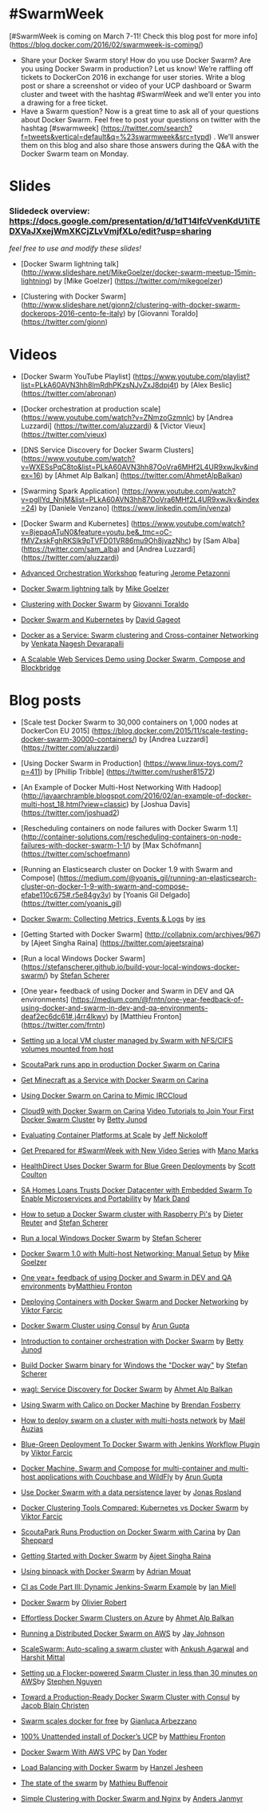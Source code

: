 # #SwarmWeek

[#SwarmWeek is coming on March 7-11! Check this blog post for more info] (https://blog.docker.com/2016/02/swarmweek-is-coming/)
- Share your Docker Swarm story! 
How do you use Docker Swarm? Are you using Docker Swarm in production? Let us know!
We’re raffling off tickets to DockerCon 2016 in exchange for user stories. Write a blog post or share a screenshot or video of your UCP dashboard or Swarm cluster and tweet with the hashtag #SwarmWeek and we’ll enter you into a drawing for a free ticket.
- Have a Swarm question?
Now is a great time to ask all of your questions about Docker Swarm. Feel free to post your questions on twitter with the hashtag [#swarmweek] (https://twitter.com/search?f=tweets&vertical=default&q=%23swarmweek&src=typd) . We’ll answer them on this blog and also share those answers during the Q&A with the Docker Swarm team on Monday.

# Slides

### Slidedeck overview: https://docs.google.com/presentation/d/1dT14lfcVvenKdU1iTEDXVaJXxejWmXKCjZLvVmjfXLo/edit?usp=sharing
*feel free to use and modify these slides!*

- [Docker Swarm lightning talk] (http://www.slideshare.net/MikeGoelzer/docker-swarm-meetup-15min-lightning) by [Mike Goelzer] (https://twitter.com/mikegoelzer)

- [Clustering with Docker Swarm] (http://www.slideshare.net/gionn2/clustering-with-docker-swarm-dockerops-2016-cento-fe-italy) by [Giovanni Toraldo] (https://twitter.com/gionn)

# Videos

- [Docker Swarm YouTube Playlist] (https://www.youtube.com/playlist?list=PLkA60AVN3hh8lmRdhPKzsNJvZxJ8dpj4t) by [Alex Beslic] (https://twitter.com/abronan)

- [Docker orchestration at production scale] (https://www.youtube.com/watch?v=ZNmzoGzmnlc) by [Andrea Luzzardi] (https://twitter.com/aluzzardi)
 & [Victor Vieux] (https://twitter.com/vieux)

- [DNS Service Discovery for Docker Swarm Clusters] (https://www.youtube.com/watch?v=WXESsPqC8to&list=PLkA60AVN3hh87OoVra6MHf2L4UR9xwJkv&index=16) by [Ahmet Alp Balkan] (https://twitter.com/AhmetAlpBalkan)

- [Swarming Spark Application] (https://www.youtube.com/watch?v=pgIlYd_NnjM&list=PLkA60AVN3hh87OoVra6MHf2L4UR9xwJkv&index=24) by [Daniele Venzano] (https://www.linkedin.com/in/venza)

- [Docker Swarm and Kubernetes] (https://www.youtube.com/watch?v=8jepaoATuN0&feature=youtu.be&_tmc=oC-fMVZxskFghRKSlk9pTVFD01VR86mu9Oh8jvazNhc) by [Sam Alba] (https://twitter.com/sam_alba) and [Andrea Luzzardi] (https://twitter.com/aluzzardi)

- [Advanced Orchestration Workshop](https://www.youtube.com/watch?v=qbIvUvwa6As) featuring [Jerome Petazonni](https://twitter.com/jpetazzo)

- [Docker Swarm lightning talk](http://www.slideshare.net/MikeGoelzer/docker-swarm-meetup-15min-lightning) by [Mike Goelzer](https://twitter.com/mikegoelzer)
[](http://www.slideshare.net/gionn2/clustering-with-docker-swarm-dockerops-2016-cento-fe-italy)

- [Clustering with Docker Swarm](http://www.slideshare.net/gionn2/clustering-with-docker-swarm-dockerops-2016-cento-fe-italy) by [Giovanni Toraldo](https://twitter.com/gionn)

- [Docker Swarm and Kubernetes](https://www.youtube.com/watch?v=kcCgtTIsdMQ&_tmc=oC-fMVZxskFghRKSlk9pTVFD01VR86mu9Oh8jvazNhc) by [David Gageot](https://twitter.com/dgageot)

- [Docker as a Service: Swarm clustering and Cross-container Networking](http://www.slideshare.net/venkatanageshdevarapalli/docker-clustering-meetup/1) by [Venkata Nagesh Devarapalli](https://www.linkedin.com/in/dvnagesh) 

- [A Scalable Web Services Demo using Docker Swarm, Compose and Blockbridge](http://www.blockbridge.com/a-scalable-web-services-demo-using-docker-swarm-compose-and-blockbridge/)


# Blog posts

- [Scale test Docker Swarm to 30,000 containers on 1,000 nodes at DockerCon EU 2015] (https://blog.docker.com/2015/11/scale-testing-docker-swarm-30000-containers/) by [Andrea Luzzardi] (https://twitter.com/aluzzardi)

- [Using Docker Swarm in Production] (https://www.linux-toys.com/?p=411) by [Phillip Tribble] (https://twitter.com/rusher81572)

- [An Example of Docker Multi-Host Networking With Hadoop] (http://javaarchramble.blogspot.com/2016/02/an-example-of-docker-multi-host_18.html?view=classic) by [Joshua Davis] (https://twitter.com/joshuad2)

- [Rescheduling containers on node failures with Docker Swarm 1.1] (http://container-solutions.com/rescheduling-containers-on-node-failures-with-docker-swarm-1-1/) by [Max Schöfmann] (https://twitter.com/schoefmann)

- [Running an Elasticsearch cluster on Docker 1.9 with Swarm and Compose] (https://medium.com/@yoanis_gil/running-an-elasticsearch-cluster-on-docker-1-9-with-swarm-and-compose-efabe110c675#.r5e84gy3v) by [Yoanis Gil Delgado] (https://twitter.com/yoanis_gil)

- [Docker Swarm: Collecting Metrics, Events & Logs](http://blog.sematext.com/2016/01/12/docker-swarm-collecting-metrics-events-logs/) by [ies](https://twitter.com/seti321)

- [Getting Started with Docker Swarm] (http://collabnix.com/archives/967) by [Ajeet Singha Raina] (https://twitter.com/ajeetsraina)

- [Run a local Windows Docker Swarm] (https://stefanscherer.github.io/build-your-local-windows-docker-swarm/) by [Stefan Scherer](https://github.com/StefanScherer)

- [One year+ feedback of using Docker and Swarm in DEV and QA environments] (https://medium.com/@frntn/one-year-feedback-of-using-docker-and-swarm-in-dev-and-qa-environments-deaf2ec6dc61#.j4rr4lkwv) by [Matthieu Fronton] (https://twitter.com/frntn)

- [Setting up a local VM cluster managed by Swarm with NFS/CIFS volumes mounted from host](http://docker-saigon.github.io/post/Swarm-Week-2016-Part1/)

 - [ScoutaPark runs app in production Docker Swarm on Carina](https://getcarina.com/blog/ScoutaPark-Runs-On-Carina/)

 - [Get Minecraft as a Service with Docker Swarm on Carina](https://getcarina.com/blog/deploying-and-building-minecraft-as-a-service/)

 - [Using Docker Swarm on Carina to Mimic IRCCloud](http://jjasghar.github.io/blog/2015/11/15/using-carina-to-mimic-irccloud/)
 
 - [Cloud9 with Docker Swarm on Carina](http://continuousfailure.com/post/carina_cloud9/) [Video Tutorials to Join Your First Docker Swarm Cluster](https://blog.docker.com/2016/03/swarmweek-join-your-first-swarm/) by [Betty Junod](https://twitter.com/BettyJunod)

- [Evaluating Container Platforms at Scale](https://medium.com/on-docker/evaluating-container-platforms-at-scale-5e7b44d93f2c#.erfayaex0) by [Jeff Nickoloff](https://twitter.com/allingeek)

- [Get Prepared for #SwarmWeek with New Video Series](https://blog.docker.com/2016/03/get-prepared-swarmweek/) with [Mano Marks](https://twitter.com/manomarks)

- [HealthDirect Uses Docker Swarm for Blue Green Deployments](https://blog.docker.com/2016/03/swarmweek-healthdirect-docker-swarm-blue-green-deployments/) by [Scott Coulton](https://twitter.com/scottcoulton)

- [SA Homes Loans Trusts Docker Datacenter with Embedded Swarm To Enable Microservices and Portability](https://blog.docker.com/2016/03/sa-homes-loans-docker-datacenter-swarm-microservices-portability/) by [Mark Dand](https://twitter.com/markdand)

- [How to setup a Docker Swarm cluster with Raspberry Pi's](http://blog.hypriot.com/post/how-to-setup-rpi-docker-swarm/) by [Dieter Reuter](https://twitter.com/Quintus23M) and [Stefan Scherer](https://twitter.com/stefscherer)

- [Run a local Windows Docker Swarm](https://stefanscherer.github.io/build-your-local-windows-docker-swarm/) by [Stefan Scherer](https://twitter.com/stefscherer)

- [Docker Swarm 1.0 with Multi-host Networking: Manual Setup](http://goelzer.com/blog/2015/12/29/docker-swarmoverlay-networks-manual-method/) by [Mike Goelzer](https://twitter.com/mikegoelzer)

- [One year+ feedback of using Docker and Swarm in DEV and QA environments](https://medium.com/@frntn/one-year-feedback-of-using-docker-and-swarm-in-dev-and-qa-environments-deaf2ec6dc61#.j4rr4lkwv) by[Matthieu Fronton](https://twitter.com/frntn)

- [Deploying Containers with Docker Swarm and Docker Networking](http://technologyconversations.com/2015/11/25/deploying-containers-with-docker-swarm-and-docker-networking/) by [Viktor Farcic](https://twitter.com/vfarcic)

- [Docker Swarm Cluster using Consul](http://blog.arungupta.me/docker-swarm-cluster-using-consul/) by [Arun Gupta](https://twitter.com/arungupta)

- [Introduction to container orchestration with Docker Swarm](https://blog.docker.com/2016/03/swarmweek-container-orchestration-docker-swarm/) by [Betty Junod](https://twitter.com/BettyJunod)

- [Build Docker Swarm binary for Windows the "Docker way"](https://stefanscherer.github.io/build-docker-swarm-for-windows-the-docker-way/) by [Stefan Scherer](https://twitter.com/stefscherer)

- [wagl: Service Discovery for Docker Swarm](https://ahmetalpbalkan.com/blog/wagl/) by [Ahmet Alp Balkan](https://twitter.com/ahmetalpbalkan)

- [Using Swarm with Calico on Docker Machine](http://blog.codeship.com/using-swarm-with-calico-on-docker-machine/) by [Brendan Fosberry](https://twitter.com/brendanfosberry)

- [How to deploy swarm on a cluster with multi-hosts network](https://www.auzias.net/en/docker-network-multihost/) by [Maël Auzias](https://twitter.com/_auzias)

- [Blue-Green Deployment To Docker Swarm with Jenkins Workflow Plugin](http://technologyconversations.com/2015/12/08/blue-green-deployment-to-docker-swarm-with-jenkins-workflow-plugin/) by [Viktor Farcic](https://twitter.com/vfarcic)

- [Docker Machine, Swarm and Compose for multi-container and multi-host applications with Couchbase and WildFly](http://blog.arungupta.me/docker-machine-swarm-compose-couchbase-wildfly/) by [Arun Gupta](https://twitter.com/arungupta)

- [Use Docker Swarm with a data persistence layer](http://blog.emccode.com/2015/11/03/use-docker-swarm-with-a-data-persistence-layer/) by [Jonas Rosland](https://twitter.com/jonasrosland)

- [Docker Clustering Tools Compared: Kubernetes vs Docker Swarm](http://technologyconversations.com/2015/11/04/docker-clustering-tools-compared-kubernetes-vs-docker-swarm/) by [Viktor Farcic](https://twitter.com/vfarcic)

- [ScoutaPark Runs Production on Docker Swarm with Carina](https://getcarina.com/blog/ScoutaPark-Runs-On-Carina/) by [Dan Sheppard](https://twitter.com/Danerisms)

- [Getting Started with Docker Swarm](http://collabnix.com/archives/967) by [Ajeet Singha Raina](https://twitter.com/ajeetsraina)

- [Using binpack with Docker Swarm](http://container-solutions.com/using-binpack-with-docker-swarm/?ct=t(July_Newsletter3_7_2015)&mc_cid=fb0c935c28&mc_eid=dae21f3705&_tmc=p9YSlYM8PUi910_DgJBWHWy5TAOXitPRIcD-63k32ac) by [Adrian Mouat](https://twitter.com/adrianmouat)

- [CI as Code Part III: Dynamic Jenkins-Swarm Example](https://zwischenzugs.wordpress.com/2016/02/25/922/) by [Ian Miell](https://twitter.com/ianmiell)

- [Docker Swarm](http://blog.agilepartner.net/docker-swarm/) by [Olivier Robert](https://twitter.com/XwaldRob)

- [Effortless Docker Swarm Clusters on Azure](https://ahmetalpbalkan.com/blog/docker-swarm-azure/) by [Ahmet Alp Balkan](https://twitter.com/ahmetalpbalkan)

- [Running a Distributed Docker Swarm on AWS](http://levvel.io/blog-post/running-distributed-docker-swarm-on-aws/)<span> by [Jay Johnson](https://twitter.com/jayphjohnson)

- [ScaleSwarm: Auto-scaling a swarm cluster](https://www.youtube.com/watch?v=fE0qVTGC6MA) with [Ankush Agarwal](https://twitter.com/ankushio) and [Harshit Mittal](https://twitter.com/hmittal83)

- [Setting up a Flocker-powered Swarm Cluster in less than 30 minutes on AWS](https://clusterhq.com/2016/02/08/flocker-swarm-in-30-minutes-aws/)by [Stephen Nguyen](https://twitter.com/Stephenitis)

- [Toward a Production-Ready Docker Swarm Cluster with Consul](https://medium.com/on-docker/toward-a-production-ready-docker-swarm-cluster-with-consul-9ecd36533bb8#.lcy8rfgx1) by [Jacob Blain Christen](https://twitter.com/dweomer)

- [Swarm scales docker for free](http://gianarb.it/blog/swarm-scales-your-containter-for-free) by [Gianluca Arbezzano](https://twitter.com/GianArb)

- [100% Unattended install of Docker’s UCP](https://medium.com/@frntn/swarmweek-100-unattended-install-of-docker-s-ucp-3c8d8ca01f77#.kir4j2blj) by [Matthieu Fronton](https://twitter.com/frntn)

- [Docker Swarm With AWS VPC](https://www.pandastrike.com/posts/20160307-docker-swarm-aws-vpc) by [Dan Yoder](https://twitter.com/dyoder)

- [Load Balancing with Docker Swarm](https://botleg.com/stories/load-balancing-with-docker-swarm/) by [Hanzel Jesheen](https://twitter.com/hanzeljesheen)

- [The state of the swarm](http://fr.slideshare.net/Buf01/the-state-of-the-swarm) by [Mathieu Buffenoir](https://twitter.com/MBuffenoir)

- [Simple Clustering with Docker Swarm and Nginx](http://anders.janmyr.com/2015/11/simple-clustering-with-docker-swarm-and.html) by [Anders Janmyr](https://twitter.com/andersjanmyr)
